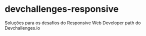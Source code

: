 # devchallenges-responsive
Soluções para os desafios do Responsive Web Developer path do Devchallenges.io
